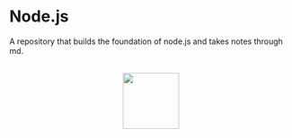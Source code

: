 # Node.js
A repository that builds the foundation of node.js and takes notes through md.
<p align="center"> <br> <a href="https://www.hackerrank.com/profile/sangdyjjang"> <img height=100 src="https://hrcdn.net/community-frontend/assets/brand/logo-new-white-green-a5cb16e0ae.svg"> </a> </p>
 